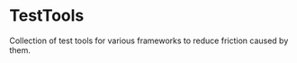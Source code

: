 TestTools
=========

Collection of test tools for various frameworks to reduce friction caused by them.